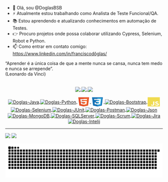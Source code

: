 

- 👋 Olá, sou @DoglasBSB
- ⚡ Atualmente estou trabalhando como Analista de Teste Funcional/QA.
- 📚 Estou aprendendo e atualizando conhecimentos em automação de Testes.
- 👉 Procuro projetos onde possa colaborar utilizando Cypress, Selenium, Robot e Python.
- 📫 Como entrar em contato comigo:  https://www.linkedin.com/in/franciscodôglas/


“Aprender é a única coisa de que a mente nunca se cansa, nunca tem medo e nunca se arrepende”.   
                                                                     (Leonardo da Vinci)        
                                                                     
                                                                     
                                                                     
                                                                                                                                                                                                     
<div align="center" style="display: inline_block"><br>                                                         
  <a href="https://beacons.ai/DoglasBSB">                                     
     <img   align="center" height="180rem"  src="https://github-readme-stats.vercel.app/api?username=DoglasBSB&show_icons=true&theme=dark&include_all_commits=true&count_private=true"/>
     <img   align="center" height="180rem" src="https://github-readme-streak-stats.herokuapp.com?user=DoglasBSB&theme=dark&hide_border=true&border=0B0202EE&stroke=DD7B18"/> 
     <img  align="center" height="180rem"  src="https://github-readme-stats.vercel.app/api/top-langs/?username=DoglasBSB&layout=compact&langs_count=16&theme=dark"/>
</div>                                                                 
<div align="center" style="display: inline_block"><br> 
     <img align="center" alt="Doglas-Java" height="45" width="40" src="https://img.icons8.com/color/48/000000/java-coffee-cup-logo--v1.png">
     <img align="center" alt="Doglas-Python" height="45" width="40" src="https://img.icons8.com/fluency/48/000000/python.png">  
     <img align="center" alt="Doglas-HTML" height="30" width="40" src="https://raw.githubusercontent.com/devicons/devicon/master/icons/html5/html5-original.svg">
     <img align="center" alt="Doglas-CSS" height="30" width="40" src="https://raw.githubusercontent.com/devicons/devicon/master/icons/css3/css3-original.svg">
     <img align="center" alt="Doglas-Bootstrap" height="40" width="40" src="https://img.icons8.com/color/48/000000/bootstrap.png">
     <img align="center" alt="Doglas-Js" height="30" width="40" src="https://raw.githubusercontent.com/devicons/devicon/master/icons/javascript/javascript-plain.svg">  
     <img align="center" alt="Doglas-Selenium" height="45" width="40"  src="https://img.icons8.com/fluency/48/000000/selenium-test-automation.png">
     <img align="center" alt="Doglas-JUnit" height="45" width="40" src=https://github.com/junit-team/junit5/blob/86465f4f491219ad0c0cf9c64eddca7b0edeb86f/assets/img/junit5-logo.svg>  
     <img align="center" alt="Doglas-Postman" height="45" width="40"  src="https://img.icons8.com/external-tal-revivo-shadow-tal-revivo/45/000000/external-postman-is-the-only-complete-api-development-environment-logo-shadow-tal-revivo.png">
    <img align="center" alt="Doglas-Json" height="45" width="40"  src="https://img.icons8.com/color/48/000000/cloud-function.png">  
    <img align="center" alt="Doglas-MongoDB" height="45" width="40" src="https://img.icons8.com/color/48/000000/mongodb.png">
    <img align="center" alt="Doglas-SQLServer" height="45" width="40" src="https://img.icons8.com/color/48/000000/microsoft-sql-server.png">
    <img align="center" alt="Doglas-Scrum" height="45" width="40" src="https://img.icons8.com/external-flaticons-flat-flat-icons/48/000000/external-scrum-agile-flaticons-flat-flat-icons-2.png">
   <img align="center" alt="Doglas-Jira" height="45" width="40"  src="https://img.icons8.com/color/40/000000/jira.png"/> 
   <img align="center" alt="Doglas-Intelij" height="45" width="40"  src="https://img.icons8.com/color/48/000000/intellij-idea.png">
</div>                                                                                                                                                                             
  
<hr>    
  
<div>
<a href="https://www.linkedin.com/in/franciscodoglas" target="_blank"><img src="https://img.shields.io/badge/-LinkedIn-%230077B5?style=for-the-badge&logo=linkedin&logoColor=white" target="_blank"></a>   
   <a href = "mailto:doglas.bsb@gmail.com"><img src="https://img.shields.io/badge/Gmail-D14836?style=for-the-badge&logo=gmail&logoColor=white" target="_blank"></a> 


![Snake animation](https://github.com/DoglasBSB/DoglasBSB/blob/output/github-contribution-grid-snake.svg)
